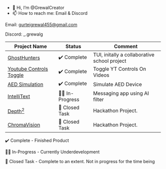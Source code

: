 - 👋 Hi, I’m @GrewalCreator
- 📫 How to reach me: Email & Discord

Email: gurtejgrewal455@gmail.com

Discord: _.grewalg


| Project Name | Status  | Comment  |
| ------------ | ------- | -------- |
| [GhostHunters](https://github.com/GrewalCreator/GhostHunters) | ✔️ Complete | TUI, initally a collaborative school project |
| [Youtube Controls Toggle](https://github.com/GrewalCreator/Youtube_Controls_Extension) | ✔️ Complete | Toggle YT Controls On Videos |
| [AED Simulation](https://github.com/GrewalCreator/AED-Simulator) | ✔️ Complete | Simulate AED Device |
| [IntelliText](https://github.com/GrewalCreator/IntelliText) | 👷‍♂️ In-Progress | Messaging app using AI filter |
| [Depth<sup>2</sup>](https://github.com/GrewalCreator/DepthSquared) | 🚧 Closed Task | Hackathon Project. |
| [ChromaVision](https://github.com/GrewalCreator/ChromaVision) | 🚧 Closed Task | Hackathon Project. |

✔️ Complete - Finished Product

👷‍♂️ In-Progress - Currently Underdevelopment

🚧 Closed Task - Complete to an extent. Not in progress for the time being

